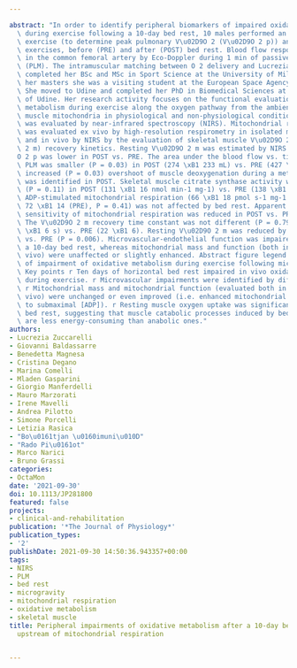---
abstract: "In order to identify peripheral biomarkers of impaired oxidative metabolism\
  \ during exercise following a 10-day bed rest, 10 males performed an incremental\
  \ exercise (to determine peak pulmonary V\u02D9O 2 (V\u02D9O 2 p)) and moderate-intensity\
  \ exercises, before (PRE) and after (POST) bed rest. Blood flow response was evaluated\
  \ in the common femoral artery by Eco-Doppler during 1 min of passive leg movements\
  \ (PLM). The intramuscular matching between O 2 delivery and Lucrezia Zuccarelli\
  \ completed her BSc and MSc in Sport Science at the University of Milan. During\
  \ her masters she was a visiting student at the European Space Agency in Cologne.\
  \ She moved to Udine and completed her PhD in Biomedical Sciences at the University\
  \ of Udine. Her research activity focuses on the functional evaluation of oxidative\
  \ metabolism during exercise along the oxygen pathway from the ambient air to skeletal\
  \ muscle mitochondria in physiological and non-physiological conditions. O 2 utilization\
  \ was evaluated by near-infrared spectroscopy (NIRS). Mitochondrial respiration\
  \ was evaluated ex vivo by high-resolution respirometry in isolated muscle fibres,\
  \ and in vivo by NIRS by the evaluation of skeletal muscle V\u02D9O 2 (V\u02D9O\
  \ 2 m) recovery kinetics. Resting V\u02D9O 2 m was estimated by NIRS. Peak V\u02D9\
  O 2 p was lower in POST vs. PRE. The area under the blood flow vs. time curve during\
  \ PLM was smaller (P = 0.03) in POST (274 \xB1 233 mL) vs. PRE (427 \xB1 291). An\
  \ increased (P = 0.03) overshoot of muscle deoxygenation during a metabolic transition\
  \ was identified in POST. Skeletal muscle citrate synthase activity was not different\
  \ (P = 0.11) in POST (131 \xB1 16 nmol min-1 mg-1) vs. PRE (138 \xB1 19). Maximal\
  \ ADP-stimulated mitochondrial respiration (66 \xB1 18 pmol s-1 mg-1 (POST) vs.\
  \ 72 \xB1 14 (PRE), P = 0.41) was not affected by bed rest. Apparent K m for ADP\
  \ sensitivity of mitochondrial respiration was reduced in POST vs. PRE (P = 0.04).\
  \ The V\u02D9O 2 m recovery time constant was not different (P = 0.79) in POST (22\
  \ \xB1 6 s) vs. PRE (22 \xB1 6). Resting V\u02D9O 2 m was reduced by 25% in POST\
  \ vs. PRE (P = 0.006). Microvascular-endothelial function was impaired following\
  \ a 10-day bed rest, whereas mitochondrial mass and function (both in vivo and ex\
  \ vivo) were unaffected or slightly enhanced. Abstract figure legend Potential sites\
  \ of impairment of oxidative metabolism during exercise following microgravity-inactivity.\
  \ Key points r Ten days of horizontal bed rest impaired in vivo oxidative function\
  \ during exercise. r Microvascular impairments were identified by different methods.\
  \ r Mitochondrial mass and mitochondrial function (evaluated both in vivo and ex\
  \ vivo) were unchanged or even improved (i.e. enhanced mitochondrial sensitivity\
  \ to submaximal [ADP]). r Resting muscle oxygen uptake was significantly lower following\
  \ bed rest, suggesting that muscle catabolic processes induced by bed rest/inactivity\
  \ are less energy-consuming than anabolic ones."
authors:
- Lucrezia Zuccarelli
- Giovanni Baldassarre
- Benedetta Magnesa
- Cristina Degano
- Marina Comelli
- Mladen Gasparini
- Giorgio Manferdelli
- Mauro Marzorati
- Irene Mavelli
- Andrea Pilotto
- Simone Porcelli
- Letizia Rasica
- "Bo\u0161tjan \u0160imuni\u010D"
- "Rado Pi\u0161ot"
- Marco Narici
- Bruno Grassi
categories:
- OctaMon
date: '2021-09-30'
doi: 10.1113/JP281800
featured: false
projects:
- clinical-and-rehabilitation
publication: '*The Journal of Physiology*'
publication_types:
- '2'
publishDate: 2021-09-30 14:50:36.943357+00:00
tags:
- NIRS
- PLM
- bed rest
- microgravity
- mitochondrial respiration
- oxidative metabolism
- skeletal muscle
title: Peripheral impairments of oxidative metabolism after a 10-day bed rest are
  upstream of mitochondrial respiration

---
